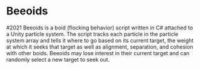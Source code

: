 # Beeoids
#2021
Beeoids is a boid (flocking behavior) script written in C# attached to a Unity particle system. The script tracks each particle in the particle system array and tells it where to go based on its current target, the weight at which it seeks that target as well as alignment, separation, and cohesion with other boids. Beeoids may lose interest in their current target and can randomly select a new target to seek out.
